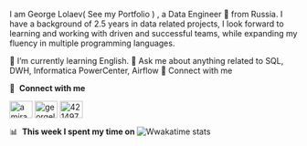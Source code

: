 I am George Lolaev( See my Portfolio ) , a Data Engineer 🚀 from Russia. I have a background of 2.5 years in data related projects, I look forward to learning and working with driven and successful teams, while expanding my fluency in multiple programming languages.

🔭 I’m currently learning English.
💬 Ask me about anything related to SQL, DWH, Informatica PowerCenter, Airflow
🔗  Connect with me

🔗 &nbsp;**Connect with me**
<p align="left">
 <a href="https://t.me/atlant64" target="blank"><img align="center" src="https://upload.wikimedia.org/wikipedia/commons/8/82/Telegram_logo.svg" alt="amiranbilaonov" height="30" width="40" /></a>
<a href="https://www.linkedin.com/in/георгий-лолаев-413846283/" target="blank"><img align="center" src="https://raw.githubusercontent.com/rahuldkjain/github-profile-readme-generator/master/src/images/icons/Social/linked-in-alt.svg" alt="georgelolaev" height="30" width="40" /></a>
<a href="https://stackoverflow.com/users/13236823/Лолаев-Георгий" target="blank"><img align="center" src="https://raw.githubusercontent.com/rahuldkjain/github-profile-readme-generator/master/src/images/icons/Social/stack-overflow.svg" alt="4214976" height="30" width="40" /></a>



📊 &nbsp;**This week I spent my time on**
![Wwakatime stats](https://github-readme-stats-taupe-two.vercel.app/api/wakatime?username=theJosephGoodman&hide_title=true&hide_border=true&langs_count=5&bg_color=00000000&text_color=777)
